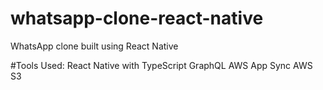 # whatsapp-clone-react-native
WhatsApp clone built using React Native

#Tools Used:
React Native with TypeScript
GraphQL
AWS App Sync
AWS S3
